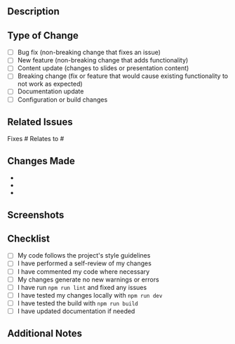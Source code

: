 ## Description

<!-- Provide a clear and concise description of your changes -->

## Type of Change

<!-- Mark the relevant option with an "x" -->

- [ ] Bug fix (non-breaking change that fixes an issue)
- [ ] New feature (non-breaking change that adds functionality)
- [ ] Content update (changes to slides or presentation content)
- [ ] Breaking change (fix or feature that would cause existing functionality to not work as expected)
- [ ] Documentation update
- [ ] Configuration or build changes

## Related Issues

<!-- Link to related issues using #issue_number -->

Fixes #
Relates to #

## Changes Made

<!-- List the specific changes you made -->

- 
- 
- 

## Screenshots

<!-- If applicable, add screenshots to demonstrate the changes -->

## Checklist

<!-- Mark completed items with an "x" -->

- [ ] My code follows the project's style guidelines
- [ ] I have performed a self-review of my changes
- [ ] I have commented my code where necessary
- [ ] My changes generate no new warnings or errors
- [ ] I have run `npm run lint` and fixed any issues
- [ ] I have tested my changes locally with `npm run dev`
- [ ] I have tested the build with `npm run build`
- [ ] I have updated documentation if needed

## Additional Notes

<!-- Add any additional information that reviewers should know -->
